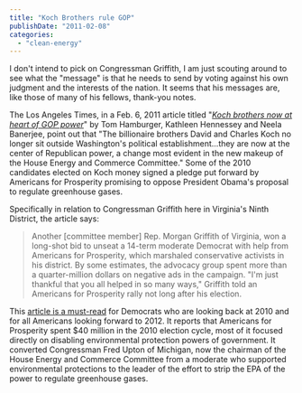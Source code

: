 ```yaml
---
title: "Koch Brothers rule GOP"
publishDate: "2011-02-08"
categories: 
  - "clean-energy"
---
```


I don't intend to pick on Congressman Griffith, I am just scouting around to see what the "message" is that he needs to send by voting against his own judgment and the interests of the nation. It seems that his messages are, like those of many of his fellows, thank-you notes.

The Los Angeles Times, in a Feb. 6, 2011 article titled "_[Koch brothers now at heart of GOP power](http://www.latimes.com/news/nationworld/nation/la-na-koch-brothers-20110206,0,7986328,print.story)_" by Tom Hamburger, Kathleen Hennessey and Neela Banerjee, point out that "The billionaire brothers David and Charles Koch no longer sit outside Washington's political establishment...they are now at the center of Republican power, a change most evident in the new makeup of the House Energy and Commerce Committee." Some of the 2010 candidates elected on Koch money signed a pledge put forward by Americans for Prosperity promising to oppose President Obama's proposal to regulate greenhouse gases.

Specifically in relation to Congressman Griffith here in Virginia's Ninth District, the article says:

> Another \[committee member\] Rep. Morgan Griffith of Virginia, won a long-shot bid to unseat a 14-term moderate Democrat with help from Americans for Prosperity, which marshaled conservative activists in his district. By some estimates, the advocacy group spent more than a quarter-million dollars on negative ads in the campaign. "I'm just thankful that you all helped in so many ways," Griffith told an Americans for Prosperity rally not long after his election.

This [article is a must-read](http://www.latimes.com/news/nationworld/nation/la-na-koch-brothers-20110206,0,7986328,print.story) for Democrats who are looking back at 2010 and for all Americans looking forward to 2012. It reports that Americans for Prosperity spent $40 million in the 2010 election cycle, most of it focused directly on disabling environmental protection powers of government. It converted Congressman Fred Upton of Michigan, now the chairman of the House Energy and Commerce Committee from a moderate who supported environmental protections to the leader of the effort to strip the EPA of the power to regulate greenhouse gases.
